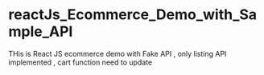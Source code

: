 # reactJs_Ecommerce_Demo_with_Sample_API
THis is React JS ecommerce demo with Fake API , only listing API implemented , cart function need to update 
